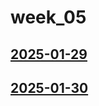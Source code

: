 # week_05 <!-- markmap: foldAll -->
## [2025-01-29](2025-01-29/2025-01-29.html)
## [2025-01-30](2025-01-30/2025-01-30.html)
